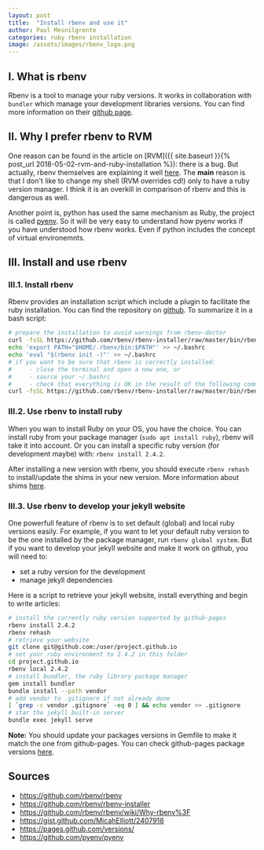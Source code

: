 ```yaml
---
layout: post
title:  "Install rbenv and use it"
author: Paul Mesnilgrente
categories: ruby rbenv installation
image: /assets/images/rbenv_logo.png
---
```

## I. What is rbenv

Rbenv is a tool to manage your ruby versions. It works in collaboration with
`bundler` which manage your development libraries versions. You can find more
information on their [github
page](https://github.com/rbenv/rbenv). 

## II. Why I prefer rbenv to RVM

One reason can be found in the article on [RVM]({{ site.baseurl }}{% post_url
2018-05-02-rvm-and-ruby-installation %}): there is a bug. But actually, rbenv
themselves are explaining it well
[here](https://github.com/rbenv/rbenv/wiki/Why-rbenv%3F). The **main** reason is
that I don't like to change my shell (RVM overrides cd!) only to have a ruby
version manager. I think it is an overkill in comparison of rbenv and this is
dangerous as well.

Another point is, python has used the same mechanism as Ruby, the project is
called [pyenv](https://github.com/pyenv/pyenv). So it will be very easy to
understand how pyenv works if you have understood how rbenv works. Even if
python includes the concept of virtual environemnts.

## III. Install and use rbenv

### III.1. Install rbenv

Rbenv provides an installation script which include a plugin to facilitate the
ruby installation. You can find the repository on
[github](https://github.com/rbenv/rbenv-installer). To summarize it in a bash
script:

```bash
# prepare the installation to avoid warnings from rbenv-doctor
curl -fsSL https://github.com/rbenv/rbenv-installer/raw/master/bin/rbenv-installer | bash
echo 'export PATH="$HOME/.rbenv/bin:$PATH"' >> ~/.bashrc
echo 'eval "$(rbenv init -)"' >> ~/.bashrc
# if you want to be sure that rbenv is correctly installed:
#     - close the terminal and open a new one, or
#     - source your ~/.bashrc
#     - check that everything is OK in the result of the following command:
curl -fsSL https://github.com/rbenv/rbenv-installer/raw/master/bin/rbenv-doctor | bash
```

### III.2. Use rbenv to install ruby

When you wan to install Ruby on your OS, you have the choice. You can install
ruby from your package manager (`sudo apt install ruby`), rbenv will take it
into account. Or you can install a specific ruby version (for development
maybe) with: `rbenv install 2.4.2`.

After installing a new version with rbenv, you should execute `rbenv rehash` to
install/update the shims in your new version. More information about shims [here](https://github.com/rbenv/rbenv#understanding-shims).

### III.3. Use rbenv to develop your jekyll website

One powerfull feature of rbenv is to set default (global) and local ruby
versions easily. For example, if you want to let your default ruby version to
be the one installed by the package manager, run `rbenv global system`. But if
you want to develop your jekyll website and make it work on github, you will
need to:
- set a ruby version for the development
- manage jekyll dependencies

Here is a script to retrieve your jekyll website, install everything and begin
to write articles:

```bash
# install the currently ruby version supported by github-pages
rbenv install 2.4.2
rbenv rehash
# retrieve your website
git clone git@github.com:/user/project.github.io
# set your ruby environment to 2.4.2 in this folder
cd project.github.io
rbenv local 2.4.2
# install bundler, the ruby library package manager
gem install bundler
bundle install --path vendor
# add vendor to .gitignore if not already done
[ `grep -c vendor .gitignore` -eq 0 ] && echo vendor >> .gitignore
# star the jekyll built-in server
bundle exec jekyll serve
```

**Note:** You should update your packages versions in Gemfile to make it match
the one from github-pages. You can check github-pages package versions
[here](https://pages.github.com/versions/).

## Sources

- https://github.com/rbenv/rbenv
- https://github.com/rbenv/rbenv-installer
- https://github.com/rbenv/rbenv/wiki/Why-rbenv%3F
- https://gist.github.com/MicahElliott/2407918
- https://pages.github.com/versions/
- https://github.com/pyenv/pyenv
